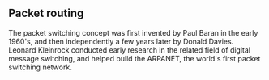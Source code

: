 ## Packet routing

The packet switching concept was first invented by Paul Baran in the early 1960's, and then independently a few years later by Donald Davies.\
Leonard Kleinrock conducted early research in the related field of digital message switching, and helped build the ARPANET, the world's first packet switching network.
